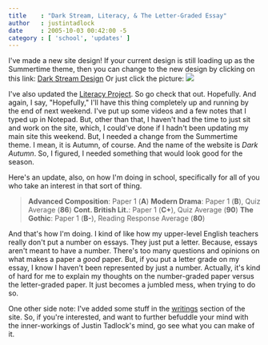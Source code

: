 ```yaml
---
title    : "Dark Stream, Literacy, & The Letter-Graded Essay"
author   : justintadlock
date     : 2005-10-03 00:42:00 -5
category : [ 'school', 'updates' ]
---
```


I've made a new site design!  If your current design is still loading up as the Summertime theme, then you can change to the new design by clicking on this link:  <a href="http://www.dark-autumn.com/index.php?newskin=17"> Dark Stream Design</a>
Or just click the picture:
<a href="http://www.dark-autumn.com/index.php?newskin=17"><img src="http://www.dark-autumn.com/skins/images/DarkStreamSkin00.jpg"/></a>

I've also updated the <a href="http://literacy.dark-autumn.com"> Literacy Project</a>.  So go check that out.  Hopefully.  And again, I say, "Hopefully," I'll have this thing completely up and running by the end of next weekend.  I've put up some videos and a few notes that I typed up in Notepad.  But, other than that, I haven't had the time to just sit and work on the site, which, I could've done if I hadn't been updating my main site this weekend.  But, I needed a change from the Summertime theme.  I mean, it is Autumn, of course.  And the name of the website is <i> Dark Autumn</i>.  So, I figured, I needed something that would look good for the season.

Here's an update, also, on how I'm doing in school, specifically for all of you who take an interest in that sort of thing.
<blockquote>
<b> Advanced Composition</b>: Paper 1 (<b>A</b>)
<b>Modern Drama</b>: Paper 1 (<b>B</b>), Quiz Average (<b>86</b>)
<b>Cont. British Lit.</b>: Paper 1 (<b>C+</b>), Quiz Average (<b>90</b>)
<b>The Gothic</b>: Paper 1 (<b>B-</b>), Reading Response Average (<b>80</b>)
</blockquote>
And that's how I'm doing.  I kind of like how my upper-level English teachers really don't put a number on essays.  They just put a letter.  Because, essays aren't meant to have a number.  There's too many questions and opinions on what makes a paper a <i> good</i> paper.  But, if you put a letter grade on my essay, I know I haven't been represented by just a number.  Actually, it's kind of hard for me to explain my thoughts on the number-graded paper versus the letter-graded paper.  It just becomes a jumbled mess, when trying to do so.

One other side note: I've added some stuff in the <a href="http://www.dark-autumn.com/writings"> writings</a> section of the site.  So, if you're interested, and want to further befuddle your mind with the inner-workings of Justin Tadlock's mind, go see what you can make of it.
